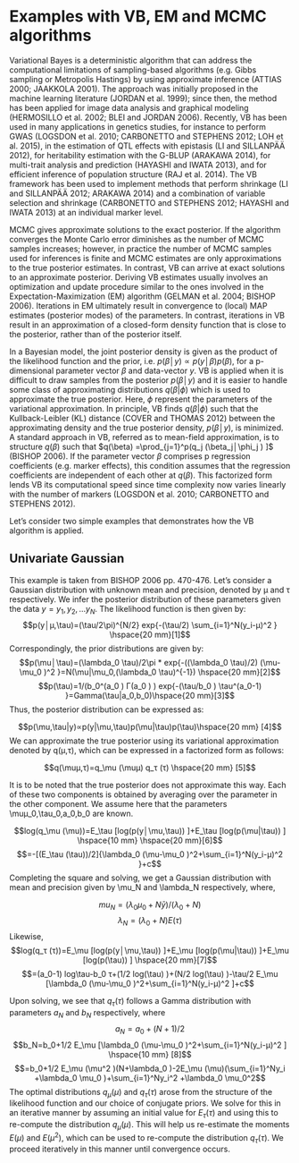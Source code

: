 # Examples with VB, EM and MCMC algorithms

Variational Bayes is a deterministic algorithm that can address the computational limitations of sampling-based algorithms (e.g. Gibbs sampling or Metropolis Hastings) by using approximate inference (ATTIAS 2000; JAAKKOLA 2001). The approach was initially proposed in the machine learning literature (JORDAN et al. 1999); since then, the method has been applied for image data analysis and graphical modeling  (HERMOSILLO et al. 2002; BLEI and JORDAN 2006). Recently, VB has been used in many applications in genetics studies, for instance to perform GWAS (LOGSDON et al. 2010; CARBONETTO and STEPHENS 2012; LOH et al. 2015), in the estimation of QTL effects with epistasis (LI and SILLANPÄÄ 2012), for heritability estimation with the G-BLUP (ARAKAWA 2014), for multi-trait analysis and prediction (HAYASHI and IWATA 2013), and for efficient inference of population structure (RAJ et al. 2014). The VB framework has been used to implement methods that perform shrinkage (LI and SILLANPÄÄ 2012; ARAKAWA 2014) and a combination of variable selection and shrinkage (CARBONETTO and STEPHENS 2012; HAYASHI and IWATA 2013) at an individual marker level. 

MCMC gives approximate solutions to the exact posterior. If the algorithm converges the Monte Carlo error diminishes as the number of MCMC samples increases; however, in practice the number of MCMC samples used for inferences is finite and MCMC estimates are only approximations to the true posterior estimates. In contrast, VB can arrive at exact solutions to an approximate posterior. Deriving VB estimates usually involves an optimization and update procedure similar to the ones involved in the Expectation-Maximization (EM) algorithm (GELMAN et al. 2004; BISHOP 2006). Iterations in EM ultimately result in convergence to (local) MAP estimates (posterior modes) of the parameters. In contrast, iterations in VB result in an approximation of a closed-form density function that is close to the posterior, rather than of the posterior itself. 

In a Bayesian model, the joint posterior density is given as the product of the likelihood function and the prior, i.e. $p(\beta│y) \propto p(y│\beta)p(\beta)$, for a p-dimensional parameter vector $\beta$ and data-vector $y$. VB is applied when it is difficult to draw samples from the posterior $p(\beta│y)$ and it is easier to handle some class of approximating distributions $q(\beta|\phi)$ which is used to approximate the true posterior. Here, $\phi$ represent the parameters of the variational approximation. In principle, VB finds $q(\beta|ϕ)$ such that the Kullback-Leibler (KL) distance (COVER and THOMAS 2012) between the approximating density and the true posterior density, $p(\beta│y)$, is minimized. A standard approach in VB, referred as to mean-field approximation, is to structure $q(\beta)$ such that   $q(\beta) =\prod_{j=1}^p(q_j (\beta_j│\phi_j ) ]$ (BISHOP 2006). If the parameter vector $\beta$ comprises p regression coefficients (e.g. marker effects), this condition assumes that the regression coefficients are independent of each other at $q(\beta)$. This factorized form lends VB its computational speed since time complexity now varies linearly with the number of markers (LOGSDON et al. 2010; CARBONETTO and STEPHENS 2012).


Let’s consider two simple examples that demonstrates how the VB algorithm is applied. 
## Univariate Gaussian
This example is taken from BISHOP 2006 pp. 470-476. Let’s consider a Gaussian distribution with unknown mean and precision, denoted by μ and τ respectively. We infer the posterior distribution of these parameters given the data $y={y_1,y_2,…y_N }$. The likelihood function is then given by:
$$p(y│μ,\tau)=(\tau/2\pi)^{N/2}  exp⁡{-(\tau/2) \sum_{i=1}^N(y_i-μ)^2 } \hspace{20 mm}[1]$$
Correspondingly, the prior distributions are given by:
$$p(\mu│\tau)=(\lambda_0 \tau)/2\pi * exp⁡{-((\lambda_0 \tau)/2) (\mu-\mu_0 )^2 }=N(\mu|\mu_0,(\lambda_0 \tau)^{-1})	\hspace{20 mm}[2]$$
$$p(\tau)=1/(b_0^(a_0 ) Γ(a_0 ) )  exp⁡{-(\tau/b_0 ) \tau^(a_0-1) }=Gamma(\tau|a_0,b_0)\hspace{20 mm}[3]$$
Thus, the posterior distribution can be expressed as:

$$p(\mu,\tau|y)∝p(y|\mu,\tau)p(\mu|\tau)p(\tau)\hspace{20 mm}			[4]$$
We can approximate the true posterior using its variational approximation denoted by q(μ,τ), which can be expressed in a factorized form as follows:

$$q(\muμ,τ)=q_\mu (\muμ) q_τ (τ)		\hspace{20 mm}			[5]$$

It is to be noted that the true posterior does not approximate this way. Each of these two components is obtained by averaging over the parameter in the other component. We assume here that the parameters \muμ_0,\tau_0,a_0,b_0 are known.

$$log(q_\mu (\mu))=E_\tau [log⁡(p(y│\mu,\tau)) ]+E_\tau [log⁡(p(\mu|\tau)) ]	\hspace{10 mm}		\hspace{20 mm}[6]$$
$$=-[(E_\tau (\tau))/2]{\lambda_0 (\mu-\mu_0 )^2+\sum_{i=1}^N(y_i-μ)^2 }+c$$
 Completing the square and solving, we get a Gaussian distribution with mean and precision given by \mu_N and \lambda_N respectively, where,
 
$$mu_N=(\lambda_0 μ_0+N\bar{y})/(\lambda_0+N)$$
$$\lambda_N=(\lambda_0+N)E(\tau)$$
Likewise,
$$log⁡(q_τ (τ))=E_\mu [log⁡(p(y│\mu,\tau)) ]+E_\mu [log⁡(p(\mu|\tau)) ]+E_\mu [log⁡(p(\tau)) ]	\hspace{20 mm}[7]$$
$$=(a_0-1)  log⁡\tau-b_0 τ+(1/2  log⁡(\tau) )+(N/2  log⁡(\tau) )-\tau/2 E_\mu [\lambda_0 (\mu-\mu_0 )^2+\sum_{i=1}^N(y_i-μ)^2 ]+c$$

Upon solving, we see that $q_\tau (\tau)$ follows a Gamma distribution with parameters $a_N$ and $b_N$ respectively, where
$$a_N=a_0+(N+1)/2$$
$$b_N=b_0+1/2 E_\mu [\lambda_0 (\mu-\mu_0 )^2+\sum_{i=1}^N(y_i-μ)^2 ]	\hspace{10 mm}	[8]$$
$$=b_0+1/2 E_\mu (\mu^2 )(N+\lambda_0 )-2E_\mu (\mu)(\sum_{i=1}^Ny_i +\lambda_0 \mu_0 )+\sum_{i=1}^Ny_i^2 +\lambda_0 \mu_0^2$$
The optimal distributions $q_\mu (\mu)$ and $q_\tau (\tau)$ arose from the structure of the likelihood function and our choice of conjugate priors. We solve for this in an iterative manner by assuming an initial value for $E_\tau (\tau)$ and using this to re-compute the distribution $q_\mu (\mu)$. This will help us re-estimate the moments $E(\mu)$ and $E(\mu^2)$, which can be used to re-compute the distribution $q_\tau (\tau)$. We proceed iteratively in this manner until convergence occurs.

